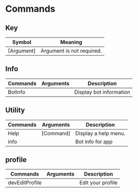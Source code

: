# Commands

## Key 
| Symbol      | Meaning                        |
|-------------|--------------------------------|
| [Argument]  | Argument is not required.      |

## Info
| Commands | Arguments | Description             |
|----------|-----------|-------------------------|
| BotInfo  |           | Display bot information |

## Utility
| Commands | Arguments | Description          |
|----------|-----------|----------------------|
| Help     | [Command] | Display a help menu. |
| info     |           | Bot info for app     |

## profile
| Commands       | Arguments | Description       |
|----------------|-----------|-------------------|
| devEditProfile |           | Edit your profile |

